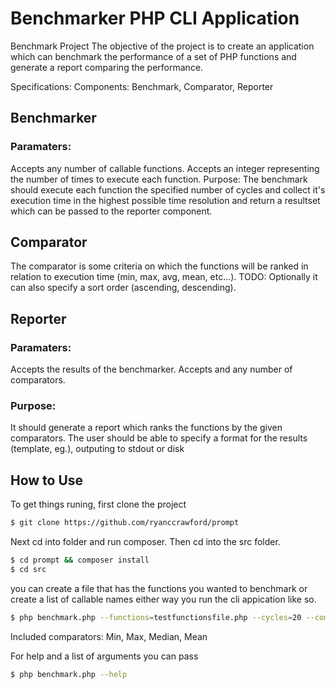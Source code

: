 # Benchmarker PHP CLI Application

Benchmark Project The objective of the project is to create an application which can benchmark the performance of a set of                   PHP functions and generate a report comparing the performance. 
 
Specifications: Components: Benchmark, Comparator, Reporter 
 
## Benchmarker
### Paramaters:
Accepts any number of callable functions.
Accepts an integer representing the number of times to execute each function.
Purpose:
The benchmark should execute each function the specified number of cycles and collect it's execution time in the highest possible time resolution and return a resultset which can be passed to the reporter component. 
 
## Comparator
The comparator is some criteria on which the functions will be ranked in relation to execution time (min, max, avg, mean, etc...).
TODO: Optionally it can also specify a sort order (ascending, descending). 
 
## Reporter
### Paramaters:
Accepts the results of the benchmarker.
Accepts and any number of comparators.
### Purpose:
It should generate a report which ranks the functions by the given comparators. The user should be able to specify a format for the results (template, eg.), outputing to stdout or disk

## How to Use

To get things runing, first clone the project 

```bash
$ git clone https://github.com/ryanccrawford/prompt
```

Next cd into folder and run composer. Then cd into the src folder.
```bash
$ cd prompt && composer install
$ cd src
```

you can create a file that has the functions you wanted to benchmark or create a list of callable names either way you run the cli appication like so.
```bash
$ php benchmark.php --functions=testfunctionsfile.php --cycles=20 --comparators=min,max --stdout

```
Included comparators: Min, Max, Median, Mean

For help and a list of arguments you can pass
```bash
$ php benchmark.php --help
```
